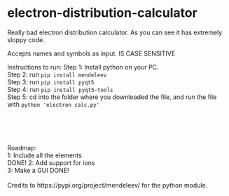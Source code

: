 # electron-distribution-calculator
Really bad electron distribution calculator. As you can see it has extremely sloppy code.

Accepts names and symbols as input. IS CASE SENSITIVE


Instructions to run:
Step 1: Install python on your PC. <br />
Step 2: run `pip install mendeleev` <br />
Step 3: run `pip install pyqt5` <br />
Step 4: run `pip install pyqt5-tools` <br />
Step 5: cd into the folder where you downloaded the file, and run the file with `python 'electron calc.py'`

<br />
<br />
<br />
<br />
Roadmap: <br />
1: Include all the elements <br /> DONE!
2: Add support for ions <br />
3: Make a GUI      DONE!
<br />
<br />
Credits to https://pypi.org/project/mendeleev/ for the python module.
